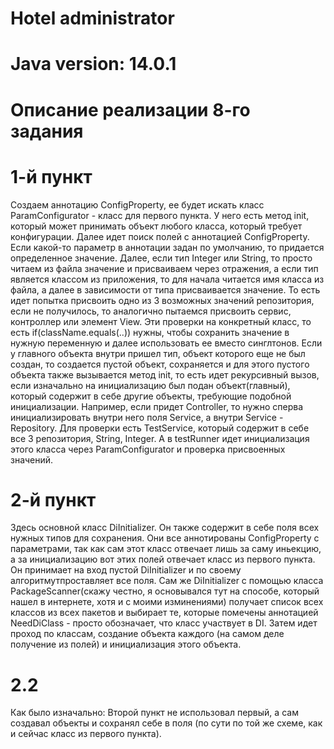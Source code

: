 # Hotel administrator

# Java version: 14.0.1

# Описание реализации 8-го задания

# 1-й пункт
Создаем аннотацию ConfigProperty, ее будет искать класс ParamConfigurator - класс для первого пункта. У него есть метод init, который может принимать объект любого класса, который 
требует конфигурации. Далее идет поиск полей с аннотацией ConfigProperty. Если какой-то параметр в аннотации задан по умолчанию, то придается определенное значение.
Далее, если тип Integer или String, то просто читаем из файла значение и присваиваем через отражения, а если тип является классом из приложения, то для начала читается имя класса 
из файла, а далее в зависимости от типа присваивается значение. То есть идет попытка присвоить одно из 3 возможных значений репозитория, если не получилось, то аналогично
пытаемся присвоить сервис, контроллер или элемент View. Эти проверки на конкретный класс, то есть if(className.equals(..)) нужны, чтобы сохранить значение в нужную переменную и далее
использовать ее вместо синглтонов. Если у главного объекта внутри пришел тип, объект которого еще не был создан, то создается пустой объект, сохраняется и для этого пустого объекта также вызывается 
метод init, то есть идет рекурсивный вызов, если изначально на инициализацию был подан объект(главный), который содержит в себе другие объекты, требующие подобной инициализации. Например,
если придет Controller, то нужно сперва инициализировать внутри него поля Service, а внутри Service - Repository. 
Для проверки есть TestService, который содержит в себе все 3 репозитория, String, Integer. А в testRunner идет инициализация этого класса через ParamConfigurator и проверка присвоенных
значений.
# 2-й пункт
Здесь основной класс DiInitializer. Он также содержит в себе поля всех нужных типов для сохранения. Они все аннотированы ConfigProperty с параметрами, так как сам этот класс отвечает лишь
за саму иньекцию, а за инициализацию вот этих полей отвечает класс из первого пункта. Он принимает на вход пустой DiInitializer и по своему алгоритмутпроставляет все поля.
Сам же DiInitializer с помощью класса PackageScanner(скажу честно, я основывался тут на способе, который нашел в интернете, хотя и с моими изминениями) получает список
всех классов из всех пакетов и выбирает те, которые помечены аннотацией NeedDiClass - просто обозначает, что класс участвует в DI. Затем идет проход по классам, создание объекта
каждого (на самом деле получение из полей) и инициализация этого объекта.

# 2.2
Как было изначально:
Второй пункт не использовал первый, а сам создавал объекты и сохранял себе в поля (по сути по той же схеме, как и сейчас класс из первого пункта). 

